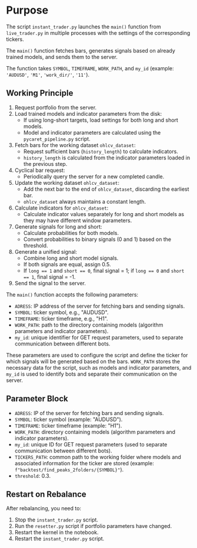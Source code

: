 # Purpose
The script `instant_trader.py` launches the `main()` function from `live_trader.py` in multiple processes with the settings of the corresponding tickers.

The `main()` function fetches bars, generates signals based on already trained models, and sends them to the server.

The function takes `SYMBOL`, `TIMEFRAME`, `WORK_PATH`, and `my_id` (example: `'AUDUSD'`, `'M1'`, `'work_dir/'`, `'11'`).

## Working Principle

1. Request portfolio from the server.
2. Load trained models and indicator parameters from the disk:
   - If using long-short targets, load settings for both long and short models.
   - Model and indicator parameters are calculated using the `pycaret_pipeline.py` script.
3. Fetch bars for the working dataset `ohlcv_dataset`:
   - Request sufficient bars (`history_length`) to calculate indicators.
   - `history_length` is calculated from the indicator parameters loaded in the previous step.
4. Cyclical bar request:
   - Periodically query the server for a new completed candle.
5. Update the working dataset `ohlcv_dataset`:
   - Add the next bar to the end of `ohlcv_dataset`, discarding the earliest bar.
   - `ohlcv_dataset` always maintains a constant length.
6. Calculate indicators for `ohlcv_dataset`:
   - Calculate indicator values separately for long and short models as they may have different window parameters.
7. Generate signals for long and short:
   - Calculate probabilities for both models.
   - Convert probabilities to binary signals (0 and 1) based on the threshold.
8. Generate a unified signal:
   - Combine long and short model signals.
   - If both signals are equal, assign 0.5.
   - If `long == 1` and `short == 0`, final signal = 1; if `long == 0` and `short == 1`, final signal = -1.
9. Send the signal to the server.

The `main()` function accepts the following parameters:

- `ADRESS`: IP address of the server for fetching bars and sending signals.
- `SYMBOL`: ticker symbol, e.g., "AUDUSD".
- `TIMEFRAME`: ticker timeframe, e.g., "H1".
- `WORK_PATH`: path to the directory containing models (algorithm parameters and indicator parameters).
- `my_id`: unique identifier for GET request parameters, used to separate communication between different bots.

These parameters are used to configure the script and define the ticker for which signals will be generated based on the bars. `WORK_PATH` stores the necessary data for the script, such as models and indicator parameters, and `my_id` is used to identify bots and separate their communication on the server.

## Parameter Block

- `ADRESS`: IP of the server for fetching bars and sending signals.
- `SYMBOL`: ticker symbol (example: "AUDUSD").
- `TIMEFRAME`: ticker timeframe (example: "H1").
- `WORK_PATH`: directory containing models (algorithm parameters and indicator parameters).
- `my_id`: unique ID for GET request parameters (used to separate communication between different bots).
- `TICKERS_PATH`: common path to the working folder where models and associated information for the ticker are stored (example: `f"backtest/find_peaks_2folders/{SYMBOL}"`).
- `threshold`: 0.3.

## Restart on Rebalance

After rebalancing, you need to:

1. Stop the `instant_trader.py` script.
2. Run the `resetter.py` script if portfolio parameters have changed.
3. Restart the kernel in the notebook.
4. Restart the `instant_trader.py` script.
